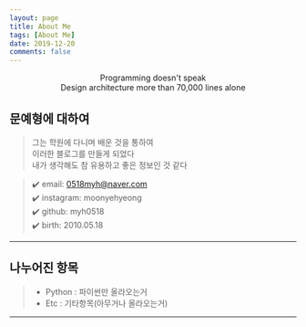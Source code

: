 ```yaml
---
layout: page
title: About Me
tags: [About Me]
date: 2019-12-20
comments: false
---
```

    
<center>Programming doesn't speak<br/>Design architecture more than 70,000 lines alone</center>

## 문예형에 대하여

> 그는 학원에 다니며 배운 것을 통하여 <br/>
> 이러한 블로그를 만들게 되었다<br/>
> 내가 생각해도 참 유용하고 좋은 정보인 것 같다<br/>


> ✔️ email: 0518myh@naver.com <br/>
> ✔️ instagram: moonyehyeong <br/>
> ✔️ github: myh0518 <br/>
> ✔️ birth: 2010.05.18

- - -


## 나누어진 항목

> - Python : 파이썬만 올라오는거
> - Etc : 기타항목(아무거나 올라오는거)

---
